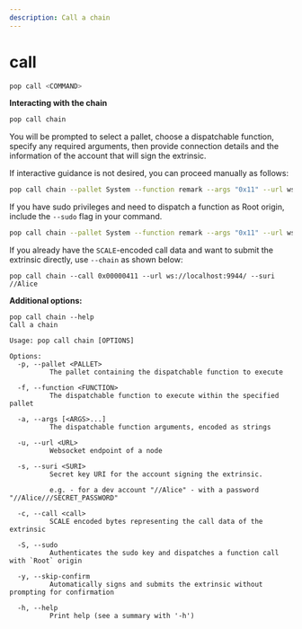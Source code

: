 ```yaml
---
description: Call a chain
---
```


# call

```bash
pop call <COMMAND>
```

**Interacting with the chain**

```bash
pop call chain
```

You will be prompted to select a pallet, choose a dispatchable function, specify any required arguments, then provide connection details and the information of the account that will sign the extrinsic.

If interactive guidance is not desired, you can proceed manually as follows:

```bash
pop call chain --pallet System --function remark --args "0x11" --url ws://localhost:9944/ --suri //Alice
```

If you have sudo privileges and need to dispatch a function as Root origin, include the `--sudo` flag in your command.

```bash
pop call chain --pallet System --function remark --args "0x11" --url ws://localhost:9944/ --suri //Alice --sudo
```

If you already have the `SCALE`-encoded call data and want to submit the extrinsic directly, use `--chain` as shown below:

```shell
pop call chain --call 0x00000411 --url ws://localhost:9944/ --suri //Alice
```

**Additional options:**

```
pop call chain --help                                                     
Call a chain

Usage: pop call chain [OPTIONS]

Options:
  -p, --pallet <PALLET>
          The pallet containing the dispatchable function to execute

  -f, --function <FUNCTION>
          The dispatchable function to execute within the specified pallet

  -a, --args [<ARGS>...]
          The dispatchable function arguments, encoded as strings

  -u, --url <URL>
          Websocket endpoint of a node

  -s, --suri <SURI>
          Secret key URI for the account signing the extrinsic.
          
          e.g. - for a dev account "//Alice" - with a password "//Alice///SECRET_PASSWORD"

  -c, --call <call>
          SCALE encoded bytes representing the call data of the extrinsic

  -S, --sudo
          Authenticates the sudo key and dispatches a function call with `Root` origin

  -y, --skip-confirm
          Automatically signs and submits the extrinsic without prompting for confirmation

  -h, --help
          Print help (see a summary with '-h')
```

